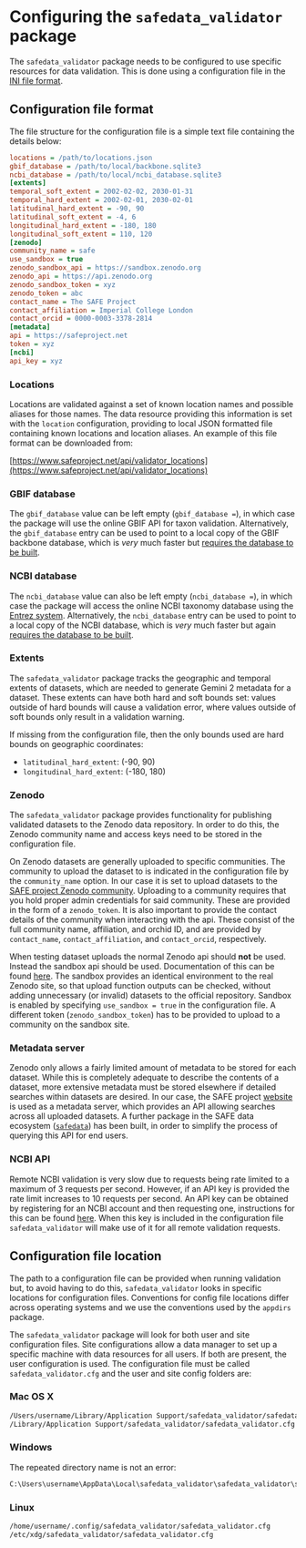 # Configuring the `safedata_validator` package

The `safedata_validator` package needs to be configured to use specific
resources for data validation. This is done using a configuration file in the
[INI file format](https://en.wikipedia.org/wiki/INI_file).

## Configuration file format

The file structure for the configuration file is a simple text file containing
the details below:

```ini
locations = /path/to/locations.json
gbif_database = /path/to/local/backbone.sqlite3
ncbi_database = /path/to/local/ncbi_database.sqlite3
[extents]
temporal_soft_extent = 2002-02-02, 2030-01-31
temporal_hard_extent = 2002-02-01, 2030-02-01
latitudinal_hard_extent = -90, 90
latitudinal_soft_extent = -4, 6
longitudinal_hard_extent = -180, 180
longitudinal_soft_extent = 110, 120
[zenodo]
community_name = safe
use_sandbox = true
zenodo_sandbox_api = https://sandbox.zenodo.org
zenodo_api = https://api.zenodo.org
zenodo_sandbox_token = xyz
zenodo_token = abc
contact_name = The SAFE Project
contact_affiliation = Imperial College London
contact_orcid = 0000-0003-3378-2814
[metadata]
api = https://safeproject.net
token = xyz
[ncbi]
api_key = xyz
```

### Locations

Locations are validated against a set of known location names and possible
aliases for those names. The data resource providing this information is set
with the `location` configuration, providing to local JSON formatted file containing
known locations and location aliases. An example of this file format can be
downloaded from:

[https://www.safeproject.net/api/validator_locations](https://www.safeproject.net/api/validator_locations)

### GBIF database

The `gbif_database` value can be left empty (`gbif_database =`), in which case
the package will use the online GBIF API for taxon validation. Alternatively,
the `gbif_database` entry can be used to point to a local copy of the GBIF
backbone database, which is _very_ much faster but [requires the database to be
built](build_local_gbif).

### NCBI database

The `ncbi_database` value can also be left empty (`ncbi_database =`), in which case the
package will access the online NCBI taxonomy database using the [Entrez
system](https://www.ncbi.nlm.nih.gov/Web/Search/entrezfs.html). Alternatively, the
`ncbi_database` entry can be used to point to a local copy of the NCBI database, which
is _very_ much faster but again [requires the database to be built](build_local_ncbi).

### Extents

The `safedata_validator` package tracks the geographic and temporal extents of
datasets, which are needed to generate Gemini 2 metadata for a dataset. These
extents can have both hard and soft bounds set: values outside of hard bounds
will cause a validation error, where values outside of soft bounds only result
in a validation warning.

If missing from the configuration file, then the only bounds used are hard bounds
on geographic coordinates:

* `latitudinal_hard_extent`: (-90, 90)
* `longitudinal_hard_extent`: (-180, 180)

### Zenodo

The `safedata_validator` package provides functionality for publishing validated
datasets to the Zenodo data repository. In order to do this, the Zenodo
community name and access keys need to be stored in the configuration file.

On Zenodo datasets are generally uploaded to specific communities. The community to
upload the dataset to is indicated in the configuration file by the `community_name`
option. In our case it is set to upload datasets to the [SAFE project Zenodo
community](https://zenodo.org/communities/safe). Uploading to a community requires that
you hold proper admin credentials for said community. These are provided in the form of
a `zenodo_token`. It is also important to provide the contact details of the community
when interacting with the api. These consist of the full community name, affiliation,
and orchid ID, and are provided by `contact_name`, `contact_affiliation`, and
`contact_orcid`, respectively.

When testing dataset uploads the normal Zenodo api should **not** be used. Instead the
sandbox api should be used. Documentation of this can be found
[here](https://developers.zenodo.org/#testing). The sandbox provides an identical
environment to the real Zenodo site, so that upload function outputs can be checked,
without adding unnecessary (or invalid) datasets to the official repository. Sandbox is
enabled by specifying `use_sandbox = true` in the configuration file. A different token
(`zenodo_sandbox_token`) has to be provided to upload to a community on the sandbox
site.

### Metadata server

Zenodo only allows a fairly limited amount of metadata to be stored for each dataset.
While this is completely adequate to describe the contents of a dataset, more extensive
metadata must be stored elsewhere if detailed searches within datasets are desired. In
our case, the SAFE project [website](https://safeproject.net) is used as a metadata
server, which provides an API allowing searches across all uploaded datasets. A further
package in the SAFE data ecosystem
([`safedata`](https://imperialcollegelondon.github.io/safedata/)) has been built, in
order to simplify the process of querying this API for end users.

### NCBI API

Remote NCBI validation is very slow due to requests being rate limited to a maximum of 3
requests per second. However, if an API key is provided the rate limit increases to 10
requests per second. An API key can be obtained by registering for an NCBI account and
then requesting one, instructions for this can be found
[here](https://ncbiinsights.ncbi.nlm.nih.gov/2017/11/02/new-api-keys-for-the-e-utilities/).
When this key is included in the configuration file `safedata_validator` will make use
of it for all remote validation requests.

## Configuration file location

The path to a configuration file can be provided when running validation but, to
avoid having to do this,  `safedata_validator` looks in specific locations for
configuration files. Conventions for config file locations differ across
operating systems and we use the conventions used by the `appdirs` package.

The `safedata_validator` package will look for both user and site configuration
files. Site configurations allow a data manager to set up a specific machine
with data resources for all users. If both are present, the user configuration
is used. The configuration file must be called `safedata_validator.cfg` and the
user and site config folders are:

### Mac OS X

```sh
/Users/username/Library/Application Support/safedata_validator/safedata_validator.cfg
/Library/Application Support/safedata_validator/safedata_validator.cfg
```

### Windows

The repeated directory name is not an error:

```sh
C:\Users\username\AppData\Local\safedata_validator\safedata_validator\safedata_validator.cfg
```

### Linux

```sh
/home/username/.config/safedata_validator/safedata_validator.cfg
/etc/xdg/safedata_validator/safedata_validator.cfg
```
